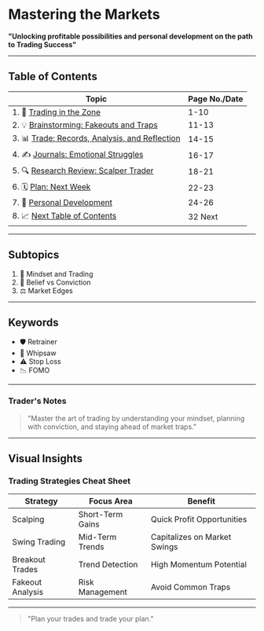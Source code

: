 # Mastering the Markets  

**"Unlocking profitable possibilities and personal development on the path to Trading Success"**  

---  

## Table of Contents  

| **Topic**                                | **Page No./Date** |
|------------------------------------------|-------------------|  
| 1. 📘 [Trading in the Zone](1.%20Trading%20in%20the%20Zone.md)                 | 1-10              |  
| 2. 💡 [Brainstorming: Fakeouts and Traps](2.%20Brainstorming%20Breakout%20Failed.md)    | 11-13             |  
| 3. 📊 [Trade: Records, Analysis, and Reflection](#trade-records-analysis-and-reflection) | 14-15      |  
| 4. ✍️ [Journals: Emotional Struggles](#journals-emotional-struggles)        | 16-17             |  
| 5. 🔍 [Research Review: Scalper Trader](#research-review-scalper-trader)      | 18-21             |  
| 6. 🗓️ [Plan: Next Week](#plan-next-week)                      | 22-23             |  
| 7. 🌟 [Personal Development](#personal-development)                 | 24-26             |  
| 8. 📈 [Next Table of Contents](#next-table-of-contents)               | 32 Next           |  

---  

## Subtopics  

1. 🧠 Mindset and Trading  
2. 🎯 Belief vs Conviction  
3. ⚖️ Market Edges  

---  

## Keywords  

- 🛡️ Retrainer  
- 🔄 Whipsaw  
- ⚠️ Stop Loss  
- 📉 FOMO  

---  

### Trader's Notes  

> "Master the art of trading by understanding your mindset, planning with conviction, and staying ahead of market traps."  

---  

## Visual Insights  

### Trading Strategies Cheat Sheet  

| **Strategy**          | **Focus Area**    | **Benefit**                  |  
|------------------------|-------------------|------------------------------|  
| Scalping               | Short-Term Gains | Quick Profit Opportunities   |  
| Swing Trading          | Mid-Term Trends  | Capitalizes on Market Swings |  
| Breakout Trades        | Trend Detection  | High Momentum Potential      |  
| Fakeout Analysis       | Risk Management  | Avoid Common Traps           |  

---  

> "Plan your trades and trade your plan."  
